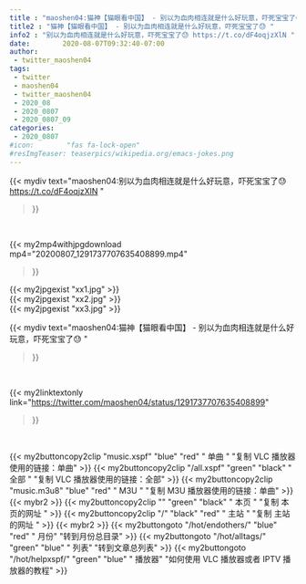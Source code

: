 ```yaml
---
title : "maoshen04:猫神【猫眼看中国】 - 别以为血肉相连就是什么好玩意，吓死宝宝了😓 "
title2 : "猫神【猫眼看中国】 - 别以为血肉相连就是什么好玩意，吓死宝宝了😓 "
info2 : "别以为血肉相连就是什么好玩意，吓死宝宝了😓 https://t.co/dF4oqjzXlN "
date:        2020-08-07T09:32:40-07:00
author:
 - twitter_maoshen04
tags:
 - twitter
 - maoshen04
 - twitter_maoshen04
 - 2020_08
 - 2020_0807
 - 2020_0807_09
categories:
 - 2020_0807
#icon:        "fas fa-lock-open"
#resImgTeaser: teaserpics/wikipedia.org/emacs-jokes.png
---
```


{{< mydiv text="maoshen04:别以为血肉相连就是什么好玩意，吓死宝宝了😓 https://t.co/dF4oqjzXlN "
>}}
<br>


{{< my2mp4withjpgdownload mp4="20200807_1291737707635408899.mp4"
>}}

{{< my2jpgexist "xx1.jpg" >}}<br>
{{< my2jpgexist "xx2.jpg" >}}<br>
{{< my2jpgexist "xx3.jpg" >}}<br>



{{< mydiv text="maoshen04:猫神【猫眼看中国】 - 别以为血肉相连就是什么好玩意，吓死宝宝了😓 "
>}}
<br>

{{< my2linktextonly link="https://twitter.com/maoshen04/status/1291737707635408899"
>}}


<br>

{{< my2buttoncopy2clip "music.xspf"        "blue"   "red"    " 单曲 "  "复制 VLC 播放器使用的链接：单曲" >}} {{< my2buttoncopy2clip "/all.xspf"         "green"  "black"  " 全部 "  "复制 VLC 播放器使用的链接：全部" >}} {{< my2buttoncopy2clip "music.m3u8"        "blue"   "red"    " M3U  "    "复制 M3U 播放器使用的链接：单曲" >}} {{< mybr2 >}} {{< my2buttoncopy2clip ""                  "green"  "black"  " 本页 "    "复制 本页的网址 " >}} {{< my2buttoncopy2clip "/"                 "black"  "red"    " 主站 "    "复制 主站的网址 " >}} {{< mybr2 >}} {{< my2buttongoto      "/hot/endothers/"   "blue"   "red"    " 月份"   "转到月份总目录" >}} {{< my2buttongoto      "/hot/alltags/"     "green"  "blue"   " 列表"   "转到文章总列表" >}} {{< my2buttongoto      "/hot/helpxspf/"    "green"  "blue"   " 播放器" "如何使用 VLC 播放器或者 IPTV 播放器的教程" >}} 
